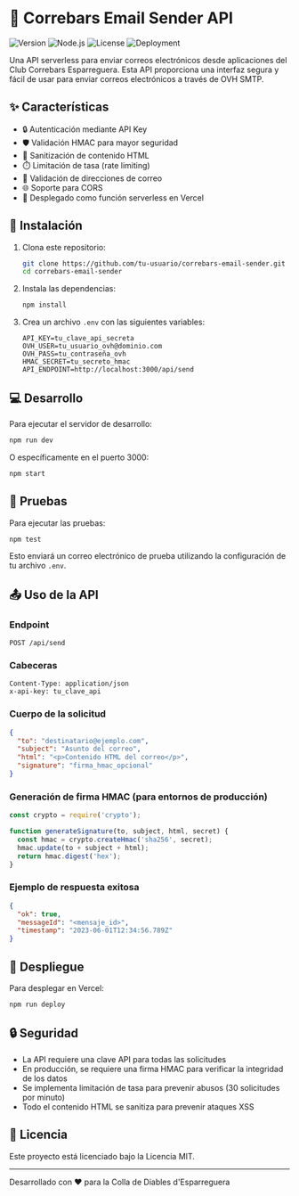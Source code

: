 # 📧 Correbars Email Sender API

![Version](https://img.shields.io/badge/version-1.0.0-blue)
![Node.js](https://img.shields.io/badge/Node.js-14%2B-green)
![License](https://img.shields.io/badge/license-MIT-yellow)
![Deployment](https://img.shields.io/badge/deployment-Vercel-black)

Una API serverless para enviar correos electrónicos desde aplicaciones del Club Correbars Esparreguera. Esta API proporciona una interfaz segura y fácil de usar para enviar correos electrónicos a través de OVH SMTP.

## ✨ Características

- 🔒 Autenticación mediante API Key
- 🛡️ Validación HMAC para mayor seguridad
- 🧹 Sanitización de contenido HTML
- ⏱️ Limitación de tasa (rate limiting)
- 📝 Validación de direcciones de correo
- 🌐 Soporte para CORS
- 🚀 Desplegado como función serverless en Vercel

## 🚀 Instalación

1. Clona este repositorio:
   ```bash
   git clone https://github.com/tu-usuario/correbars-email-sender.git
   cd correbars-email-sender
   ```

2. Instala las dependencias:
   ```bash
   npm install
   ```

3. Crea un archivo `.env` con las siguientes variables:
   ```
   API_KEY=tu_clave_api_secreta
   OVH_USER=tu_usuario_ovh@dominio.com
   OVH_PASS=tu_contraseña_ovh
   HMAC_SECRET=tu_secreto_hmac
   API_ENDPOINT=http://localhost:3000/api/send
   ```

## 💻 Desarrollo

Para ejecutar el servidor de desarrollo:

```bash
npm run dev
```

O específicamente en el puerto 3000:

```bash
npm start
```

## 🧪 Pruebas

Para ejecutar las pruebas:

```bash
npm test
```

Esto enviará un correo electrónico de prueba utilizando la configuración de tu archivo `.env`.

## 📤 Uso de la API

### Endpoint

```
POST /api/send
```

### Cabeceras

```
Content-Type: application/json
x-api-key: tu_clave_api
```

### Cuerpo de la solicitud

```json
{
  "to": "destinatario@ejemplo.com",
  "subject": "Asunto del correo",
  "html": "<p>Contenido HTML del correo</p>",
  "signature": "firma_hmac_opcional"
}
```

### Generación de firma HMAC (para entornos de producción)

```javascript
const crypto = require('crypto');

function generateSignature(to, subject, html, secret) {
  const hmac = crypto.createHmac('sha256', secret);
  hmac.update(to + subject + html);
  return hmac.digest('hex');
}
```

### Ejemplo de respuesta exitosa

```json
{
  "ok": true,
  "messageId": "<mensaje_id>",
  "timestamp": "2023-06-01T12:34:56.789Z"
}
```

## 🚀 Despliegue

Para desplegar en Vercel:

```bash
npm run deploy
```

## 🔒 Seguridad

- La API requiere una clave API para todas las solicitudes
- En producción, se requiere una firma HMAC para verificar la integridad de los datos
- Se implementa limitación de tasa para prevenir abusos (30 solicitudes por minuto)
- Todo el contenido HTML se sanitiza para prevenir ataques XSS

## 📝 Licencia

Este proyecto está licenciado bajo la Licencia MIT.

---

Desarrollado con ❤️ para la Colla de Diables d'Esparreguera